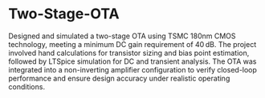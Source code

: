 # Two-Stage-OTA
Designed and simulated a two-stage OTA using TSMC 180nm CMOS technology, meeting a minimum DC gain requirement of 40 dB. The project involved hand calculations for transistor sizing and bias point estimation, followed by LTSpice simulation for DC and transient analysis. The OTA was integrated into a non-inverting amplifier configuration to verify closed-loop performance and ensure design accuracy under realistic operating conditions.


